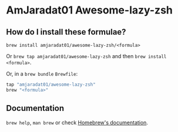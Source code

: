 # AmJaradat01 Awesome-lazy-zsh

## How do I install these formulae?

`brew install amjaradat01/awesome-lazy-zsh/<formula>`

Or `brew tap amjaradat01/awesome-lazy-zsh` and then `brew install <formula>`.

Or, in a `brew bundle` `Brewfile`:

```ruby
tap "amjaradat01/awesome-lazy-zsh"
brew "<formula>"
```

## Documentation

`brew help`, `man brew` or check [Homebrew's documentation](https://docs.brew.sh).
